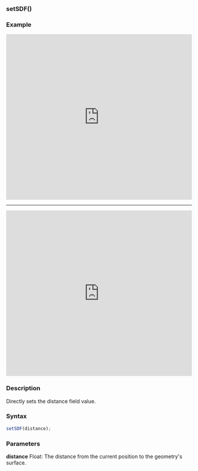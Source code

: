 ### setSDF()

### Example



<iframe width="100%" height="450px" src="https://shaderpark.com/sculpture/-M21MTrG4TVZ9rlQmyD0?example=true&embed=true" frameborder="0"></iframe>

---

<iframe width="100%" height="450px" src="https://shaderpark.com/sculpture/-M21QsaGAGKf354Yh4yZ?example=true&embed=true" frameborder="0"></iframe>

### Description
Directly sets the distance field value.

### Syntax
```js
setSDF(distance);
```

### Parameters
**distance** Float: The distance from the current position to the geometry's surface.
